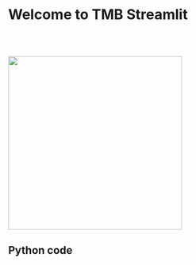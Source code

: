 # Welcome to TMB Streamlit

<br><br>

<img src="streamlit_logo.png" width="350">

## Python code
```python

```

